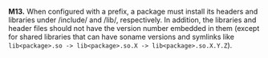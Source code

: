 **M13.** When configured with a prefix, a package must install its headers and libraries under
<install-prefix>/include/ and <install-prefix>/lib/, respectively. In addition, the libraries and header files
should not have the version number embedded in them (except for shared libraries that can have
soname versions and symlinks like `lib<package>.so -> lib<package>.so.X -> lib<package>.so.X.Y.Z`).
